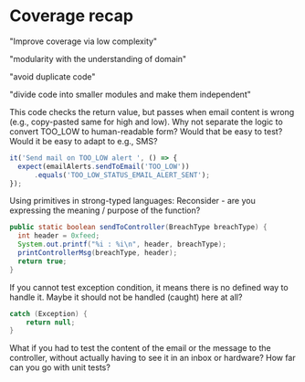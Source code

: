 # Coverage recap

"Improve coverage via low complexity"

"modularity with the understanding of domain"

"avoid duplicate code"

"divide code into smaller modules and make them independent"


This code checks the return value, but passes when email content is wrong (e.g., copy-pasted same for high and low).
Why not separate the logic to convert TOO_LOW to human-readable form?
Would that be easy to test? Would it be easy to adapt to e.g., SMS?

```js
it('Send mail on TOO_LOW alert ', () => {
  expect(emailAlerts.sendToEmail('TOO_LOW'))
      .equals('TOO_LOW_STATUS_EMAIL_ALERT_SENT');
});
```

Using primitives in strong-typed languages: Reconsider - are you expressing the meaning / purpose of the function?

```java
public static boolean sendToController(BreachType breachType) {
  int header = 0xfeed;
  System.out.printf("%i : %i\n", header, breachType);
  printControllerMsg(breachType, header);
  return true;
}
```

If you cannot test exception condition, it means there is no defined way to handle it. Maybe it should not be handled (caught) here at all?

```cs
catch (Exception) {
    return null;
}
```

What if you had to test the content of the email or the message to the controller, without actually having to see it in an inbox or hardware? How far can you go with unit tests?


